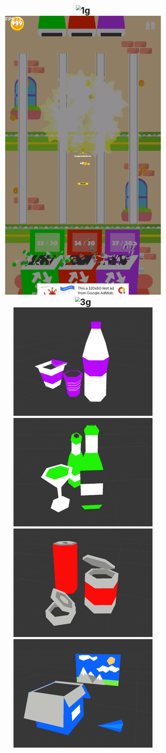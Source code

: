 <h1 align="center">
    <img width="620" src="https://github.com/elyasn0/Recycle/blob/main/Images/1.gif" alt="1g">
    <br>
    <img width="620" src="https://github.com/elyasn0/Recycle/blob/main/Images/2.gif" alt="2g">
    <br>
    <img width="620" src="https://github.com/elyasn0/Recycle/blob/main/Images/3.gif" alt="3g">
    <br>
    <img width="450" height="350" src="https://github.com/elyasn0/Recycle/blob/main/Images/1.png" alt="1">
    <img width="450" height="350"src="https://github.com/elyasn0/Recycle/blob/main/Images/2.png" alt="2">
    <br>
    <img width="450" height="350" src="https://github.com/elyasn0/Recycle/blob/main/Images/3.png" alt="3">
    <img width="450" height="350" src="https://github.com/elyasn0/Recycle/blob/main/Images/4.png" alt="4">
</h1>

